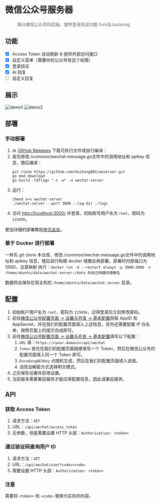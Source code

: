 # 微信公众号服务器
> 用以微信公众号的后端，提供登录验证功能
> fork自Justsong

## 功能
+ [x] Access Token 自动刷新 & 提供外部访问接口
+ [x] 自定义菜单（需要你的公众号有这个权限）
+ [x] 登录验证
+ [x] AI 回复
+ [ ] 自定义回复

## 展示
![demo1](https://user-images.githubusercontent.com/39998050/200124147-3338a2eb-8193-4068-ae6f-276cfe16a708.png)
![demo2](https://user-images.githubusercontent.com/39998050/200124177-78636b4c-0aac-4860-a138-68f3d92477b9.png)

## 部署
### 手动部署
1. 从 [GitHub Releases](https://github.com/Guikong001/weserver/releases/latest) 下载可执行文件或自行编译：
2. 首先修改./common/wechat-message.go文件中的调用地址和 apikey 信息，随后编译：
   ```shell
   git clone https://github.com/Guikong001/weserver.git
   go mod download
   go build -ldflags "-s -w" -o wechat-server
   ````
3. 运行：
   ```shell
   chmod u+x wechat-server
   ./wechat-server --port 3000 --log-dir ./logs
   ```
4. 访问 [http://localhost:3000/](http://localhost:3000/) 并登录。初始账号用户名为 `root`，密码为 `123456`。

更加详细的部署教程[参见此处](https://iamazing.cn/page/how-to-deploy-a-website)。

### 基于 Docker 进行部署
一样先 git clone 本仓库，修改./common/wechat-message.go文件中的调用地址和 apikey 信息，随后自行构建 docker 镜像后再部署，部署时内部端口为 3000，注意映射
执行：`docker run -d --restart always -p 3000:3000 -v /home/ubuntu/data/wechat-server:/data 你自己构建的镜像名`

数据将会保存在宿主机的 `/home/ubuntu/data/wechat-server` 目录。

## 配置
1. 初始账户用户名为 `root`，密码为 `123456`，记得登录后立刻修改密码。
2. 前往[微信公众号配置页面 -> 设置与开发 -> 基本配置](https://mp.weixin.qq.com/)获取 AppID 和 AppSecret，并在我们的配置页面填入上述信息，另外还需要配置 IP 白名单，按照页面上的提示完成即可。
3. 前往[微信公众号配置页面 -> 设置与开发 -> 基本配置](https://mp.weixin.qq.com/)填写以下配置：
   1. `URL` 填：`https://<your.domain>/api/wechat`
   2. `Token` 首先在我们的配置页面随便填写一个 Token，然后在微信公众号的配置页面填入同一个 Token 即可。
   3. `EncodingAESKey` 点随机生成，然后在我们的配置页面填入该值。
   4. 消息加解密方式选择明文模式。
4. 之后保存设置并启用设置。
5. 当前版本需要重启服务才能应用配置信息，因此请重启服务。

## API
### 获取 Access Token
1. 请求方法：`GET`
2. URL：`/api/wechat/access_token`
3. 无参数，但是需要设置 HTTP 头部：`Authorization: <token>`

### 通过验证码查询用户 ID
1. 请求方法：`GET`
2. URL：`/api/wechat/user?code=<code>`
3. 需要设置 HTTP 头部：`Authorization: <token>`

### 注意
需要将 `<token>` 和 `<code>` 替换为实际的内容。

